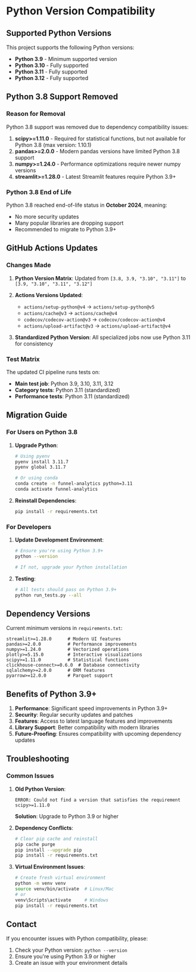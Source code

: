 # Python Version Compatibility

## Supported Python Versions

This project supports the following Python versions:
- **Python 3.9** - Minimum supported version
- **Python 3.10** - Fully supported
- **Python 3.11** - Fully supported  
- **Python 3.12** - Fully supported

## Python 3.8 Support Removed

### Reason for Removal

Python 3.8 support was removed due to dependency compatibility issues:

1. **scipy>=1.11.0** - Required for statistical functions, but not available for Python 3.8 (max version: 1.10.1)
2. **pandas>=2.0.0** - Modern pandas versions have limited Python 3.8 support
3. **numpy>=1.24.0** - Performance optimizations require newer numpy versions
4. **streamlit>=1.28.0** - Latest Streamlit features require Python 3.9+

### Python 3.8 End of Life

Python 3.8 reached end-of-life status in **October 2024**, meaning:
- No more security updates
- Many popular libraries are dropping support
- Recommended to migrate to Python 3.9+

## GitHub Actions Updates

### Changes Made

1. **Python Version Matrix**: Updated from `[3.8, 3.9, "3.10", "3.11"]` to `[3.9, "3.10", "3.11", "3.12"]`

2. **Actions Versions Updated**:
   - `actions/setup-python@v4` → `actions/setup-python@v5`
   - `actions/cache@v3` → `actions/cache@v4`
   - `codecov/codecov-action@v3` → `codecov/codecov-action@v4`
   - `actions/upload-artifact@v3` → `actions/upload-artifact@v4`

3. **Standardized Python Version**: All specialized jobs now use Python 3.11 for consistency

### Test Matrix

The updated CI pipeline runs tests on:
- **Main test job**: Python 3.9, 3.10, 3.11, 3.12
- **Category tests**: Python 3.11 (standardized)
- **Performance tests**: Python 3.11 (standardized)

## Migration Guide

### For Users on Python 3.8

1. **Upgrade Python**:
   ```bash
   # Using pyenv
   pyenv install 3.11.7
   pyenv global 3.11.7
   
   # Or using conda
   conda create -n funnel-analytics python=3.11
   conda activate funnel-analytics
   ```

2. **Reinstall Dependencies**:
   ```bash
   pip install -r requirements.txt
   ```

### For Developers

1. **Update Development Environment**:
   ```bash
   # Ensure you're using Python 3.9+
   python --version
   
   # If not, upgrade your Python installation
   ```

2. **Testing**:
   ```bash
   # All tests should pass on Python 3.9+
   python run_tests.py --all
   ```

## Dependency Versions

Current minimum versions in `requirements.txt`:

```
streamlit>=1.28.0      # Modern UI features
pandas>=2.0.0          # Performance improvements
numpy>=1.24.0          # Vectorized operations
plotly>=5.15.0         # Interactive visualizations
scipy>=1.11.0          # Statistical functions
clickhouse-connect>=0.6.0  # Database connectivity
sqlalchemy>=2.0.0      # ORM features
pyarrow>=12.0.0        # Parquet support
```

## Benefits of Python 3.9+

1. **Performance**: Significant speed improvements in Python 3.9+
2. **Security**: Regular security updates and patches
3. **Features**: Access to latest language features and improvements
4. **Library Support**: Better compatibility with modern libraries
5. **Future-Proofing**: Ensures compatibility with upcoming dependency updates

## Troubleshooting

### Common Issues

1. **Old Python Version**:
   ```
   ERROR: Could not find a version that satisfies the requirement scipy>=1.11.0
   ```
   **Solution**: Upgrade to Python 3.9 or higher

2. **Dependency Conflicts**:
   ```bash
   # Clear pip cache and reinstall
   pip cache purge
   pip install --upgrade pip
   pip install -r requirements.txt
   ```

3. **Virtual Environment Issues**:
   ```bash
   # Create fresh virtual environment
   python -m venv venv
   source venv/bin/activate  # Linux/Mac
   # or
   venv\Scripts\activate     # Windows
   pip install -r requirements.txt
   ```

## Contact

If you encounter issues with Python compatibility, please:
1. Check your Python version: `python --version`
2. Ensure you're using Python 3.9 or higher
3. Create an issue with your environment details 